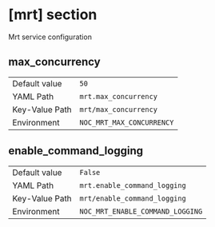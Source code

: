 # [mrt] section

Mrt service configuration

## max_concurrency

|                |                           |
| -------------- | ------------------------- |
| Default value  | `50`                      |
| YAML Path      | `mrt.max_concurrency`     |
| Key-Value Path | `mrt/max_concurrency`     |
| Environment    | `NOC_MRT_MAX_CONCURRENCY` |

## enable_command_logging

|                |                                  |
| -------------- | -------------------------------- |
| Default value  | `False`                          |
| YAML Path      | `mrt.enable_command_logging`     |
| Key-Value Path | `mrt/enable_command_logging`     |
| Environment    | `NOC_MRT_ENABLE_COMMAND_LOGGING` |
